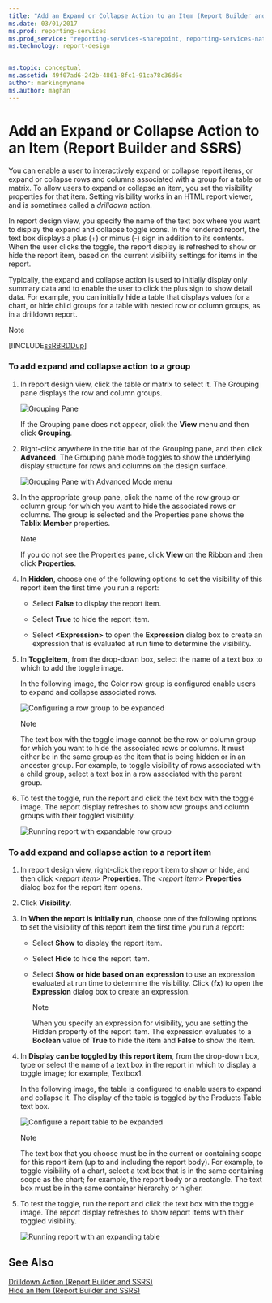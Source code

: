 ```yaml
---
title: "Add an Expand or Collapse Action to an Item (Report Builder and SSRS) | Microsoft Docs"
ms.date: 03/01/2017
ms.prod: reporting-services
ms.prod_service: "reporting-services-sharepoint, reporting-services-native"
ms.technology: report-design


ms.topic: conceptual
ms.assetid: 49f07ad6-242b-4861-8fc1-91ca78c36d6c
author: markingmyname
ms.author: maghan
---
```

# Add an Expand or Collapse Action to an Item (Report Builder and SSRS)
  You can enable a user to interactively expand or collapse report items, or expand or collapse rows and columns associated with a group for a table or matrix. To allow users to expand or collapse an item, you set the visibility properties for that item. Setting visibility works in an HTML report viewer, and is sometimes called a *drilldown* action.  
  
 In report design view, you specify the name of the text box where you want to display the expand and collapse toggle icons. In the rendered report, the text box displays a plus (+) or minus (-) sign in addition to its contents. When the user clicks the toggle, the report display is refreshed to show or hide the report item, based on the current visibility settings for items in the report.  
  
 Typically, the expand and collapse action is used to initially display only summary data and to enable the user to click the plus sign to show detail data. For example, you can initially hide a table that displays values for a chart, or hide child groups for a table with nested row or column groups, as in a drilldown report.  
  
> [!NOTE]  
>  [!INCLUDE[ssRBRDDup](../../includes/ssrbrddup-md.md)]  
  
### To add expand and collapse action to a group  
  
1.  In report design view, click the table or matrix to select it. The Grouping pane displays the row and column groups.  
  
     ![Grouping Pane](../../reporting-services/report-design/media/groupingpane.png "Grouping Pane")  
  
     If the Grouping pane does not appear, click the **View** menu and then click **Grouping**.  
  
2.  Right-click anywhere in the title bar of the Grouping pane, and then click **Advanced**. The Grouping pane mode toggles to show the underlying display structure for rows and columns on the design surface.  
  
     ![Grouping Pane with Advanced Mode menu](../../reporting-services/report-design/media/groupingpane-advancedmode.png "Grouping Pane with Advanced Mode menu")  
  
3.  In the appropriate group pane, click the name of the row group or column group for which you want to hide the associated rows or columns. The group is selected and the Properties pane shows the **Tablix Member** properties.  
  
    > [!NOTE]  
    >  If you do not see the Properties pane, click **View** on the Ribbon and then click **Properties**.  
  
4.  In **Hidden**, choose one of the following options to set the visibility of this report item the first time you run a report:  
  
    -   Select **False** to display the report item.  
  
    -   Select **True** to hide the report item.  
  
    -   Select **\<Expression>** to open the **Expression** dialog box to create an expression that is evaluated at run time to determine the visibility.  
  
5.  In **ToggleItem**, from the drop-down box, select the name of a text box to which to add the toggle image.  
  
     In the following image, the Color row group is configured enable users to expand and collapse associated rows.  
  
     ![Configuring a row group to be expanded](../../reporting-services/report-design/media/expandcollapse-confighiddentoggleitemwithnumbers.png "Configuring a row group to be expanded")  
  
    > [!NOTE]  
    >  The text box with the toggle image cannot be the row or column group for which you want to hide the associated rows or columns. It must either be in the same group as the item that is being hidden or in an ancestor group. For example, to toggle visibility of rows associated with a child group, select a text box in a row associated with the parent group.  
  
6.  To test the toggle, run the report and click the text box with the toggle image. The report display refreshes to show row groups and column groups with their toggled visibility.  
  
     ![Running report with expandable row group](../../reporting-services/report-design/media/expandcollapse-runreport-rowgroup.png "Running report with expandable row group")  
  
### To add expand and collapse action to a report item  
  
1.  In report design view, right-click the report item to show or hide, and then click *\<report item>* **Properties**. The *\<report item>* **Properties** dialog box for the report item opens.  
  
2.  Click **Visibility**.  
  
3.  In **When the report is initially run**, choose one of the following options to set the visibility of this report item the first time you run a report:  
  
    -   Select **Show** to display the report item.  
  
    -   Select **Hide** to hide the report item.  
  
    -   Select **Show or hide based on an expression** to use an expression evaluated at run time to determine the visibility. Click (**fx**) to open the **Expression** dialog box to create an expression.  
  
        > [!NOTE]  
        >  When you specify an expression for visibility, you are setting the Hidden property of the report item. The expression evaluates to a **Boolean** value of **True** to hide the item and **False** to show the item.  
  
4.  In **Display can be toggled by this report item**, from the drop-down box, type or select the name of a text box in the report in which to display a toggle image; for example, Textbox1.  
  
     In the following image, the table is configured to enable users to expand and collapse it. The display of the table is toggled by the Products Table text box.  
  
     ![Configure a report table to be expanded](../../reporting-services/report-design/media/expandcollapse-reporttable.png "Configure a report table to be expanded")  
  
    > [!NOTE]  
    >  The text box that you choose must be in the current or containing scope for this report item (up to and including the report body). For example, to toggle visibility of a chart, select a text box that is in the same containing scope as the chart; for example, the report body or a rectangle. The text box must be in the same container hierarchy or higher.  
  
5.  To test the toggle, run the report and click the text box with the toggle image. The report display refreshes to show report items with their toggled visibility.  
  
     ![Running report with an expanding table](../../reporting-services/report-design/media/expandcollapse-runreport-reporttable.png "Running report with an expanding table")  
  
## See Also  
 [Drilldown Action &#40;Report Builder and SSRS&#41;](../../reporting-services/report-design/drilldown-action-report-builder-and-ssrs.md)   
 [Hide an Item &#40;Report Builder and SSRS&#41;](../../reporting-services/report-builder/hide-an-item-report-builder-and-ssrs.md)  
  
  
